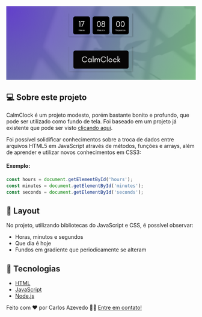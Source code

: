 <img src="./assets/md/CalmClock_banner.png" alt="CalmClock banner">

## 💻 Sobre este projeto
CalmClock é um projeto modesto, porém bastante bonito e profundo, que pode ser utilizado como fundo de tela. Foi baseado em um projeto já existente que pode ser visto [clicando aqui](https://www.youtube.com/watch?v=GK0ok3ZCXwM&pp=ygUNY2FsbWNsb2NrIGNzcw%3D%3D).

Foi possível solidificar conhecimentos sobre a troca de dados entre arquivos HTML5 em JavaScript através de métodos, funções e arrays, além de aprender e utilizar novos conhecimentos em CSS3:

#### Exemplo:
~~~javascript
const hours = document.getElementById('hours');
const minutes = document.getElementById('minutes');
const seconds = document.getElementById('seconds');
~~~

## 🎨 Layout
No projeto, utilizando bibliotecas do JavaScript e CSS, é possível observar:
* Horas, minutos e segundos
* Que dia é hoje
* Fundos em gradiente que periodicamente se alteram

## 🔨 Tecnologias
* [HTML](https://www.google.com/url?sa=t&rct=j&q=&esrc=s&source=web&cd=&cad=rja&uact=8&ved=2ahUKEwjjrfzr1sCEAxUHqJUCHa44BccQFnoECBsQAQ&url=https%3A%2F%2Fdeveloper.mozilla.org%2Fpt-BR%2Fdocs%2FWeb%2FHTML%2F&usg=AOvVaw1wNo3SpmAhJCzSSemiBnS4&opi=89978449)
* [JavaScript](https://www.google.com/url?sa=t&rct=j&q=&esrc=s&source=web&cd=&cad=rja&uact=8&ved=2ahUKEwjdhfOG18CEAxWXpZUCHf0OAiQQFnoECAcQAQ&url=https%3A%2F%2Fdeveloper.mozilla.org%2Fpt-BR%2Fdocs%2FWeb%2FJavaScript%2F&usg=AOvVaw3Qa22TGhpCR84ZNe18ud0R&opi=89978449)
* [Node.js](https://nodejs.org/)

Feito com ❤️ por Carlos Azevedo 👋🏽 [Entre em contato!](https://www.linkedin.com/in/carlos-as-azevedo/)


